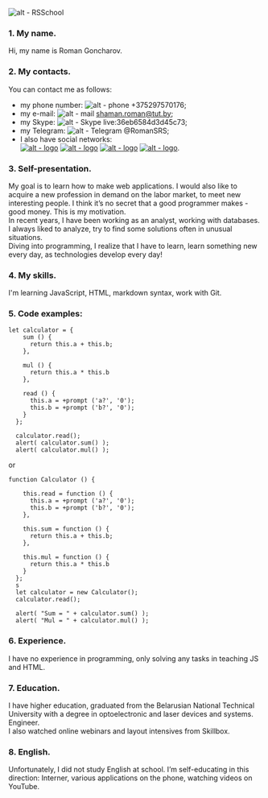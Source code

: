 ![alt - RSSchool](/rsschool-cv/images/logo.jpg "RSSchool")
### 1. My name.


Hi, my name is Roman Goncharov.

### 2. My contacts.


You can contact me as follows:  
   * my phone number: ![alt - phone](/rsschool-cv/images/phone_icon.png "phone") +375297570176;
   * my e-mail: ![alt - mail](/rsschool-cv/images/mail_icon.png "mail") shaman.roman@tut.by;
   * my Skype: ![alt - Skype](/rsschool-cv/images/skype_icon.png "Skype") live:36eb6584d3d45c73;
   * my Telegram: ![alt - Telegram](/rsschool-cv/images/tel.png "Telegram") @RomanSRS;
   * I also have social networks:  
   [![alt - logo](/rsschool-cv/images/vk_icon.png)][Vk]  [![alt - logo](/rsschool-cv/images/ok_icon.png)][Ok] [![alt - logo](/rsschool-cv/images/face_icon.png)][Facebook] [![alt - logo](/rsschool-cv/images/disc_icon.png)][Discord].  

   [Vk]: https://vk.com/id102971948
   [Ok]: https://ok.ru/profile420698075709
   [Facebook]: https://www.facebook.com/profile.php?id=100002427159955
   [Discord]: https://discordapp.com/channels/618148975958163644/618148976058826840  

### 3. Self-presentation.


My goal is to learn how to make web applications. I would also like to acquire a new profession in demand on the labor market, to meet new interesting people. I think it’s no secret that a good programmer makes - good money. This is my motivation.  
In recent years, I have been working as an analyst, working with databases. I always liked to analyze, try to find some solutions often in unusual situations.  
Diving into programming, I realize that I have to learn, learn something new every day, as technologies develop every day!

### 4. My skills.


I'm learning JavaScript, HTML, markdown syntax, work with Git.

### 5. Code examples: 


```
let calculator = {
    sum () {
      return this.a + this.b;
    },

    mul () {
      return this.a * this.b
    },

    read () {
      this.a = +prompt ('a?', '0');
      this.b = +prompt ('b?', '0');
    }
  };

  calculator.read();
  alert( calculator.sum() );
  alert( calculator.mul() );

```
or
```
function Calculator () {
  
    this.read = function () {
      this.a = +prompt ('a?', '0');
      this.b = +prompt ('b?', '0');
    },
  
    this.sum = function () {
      return this.a + this.b;
    },
  
    this.mul = function () {
      return this.a * this.b
    }
  };
  s
  let calculator = new Calculator();
  calculator.read();
  
  alert( "Sum = " + calculator.sum() );
  alert( "Mul = " + calculator.mul() );
```  
### 6. Experience.


I have no experience in programming, only solving any tasks in teaching JS and HTML.

### 7. Education.


I have higher education, graduated from the Belarusian National Technical University with a degree in optoelectronic and laser devices and systems. Engineer.  
I also watched online webinars and layout intensives from Skillbox.

### 8. English.


Unfortunately, I did not study English at school. I’m self-educating in this direction: Interner, various applications on the phone, watching videos on YouTube.